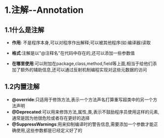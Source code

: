 # 1.注解--Annotation

## 1.1什么是注解

+ **作用**: 不是程序本身,可以对程序作出解释;可以被其他程序(如:编译器)读取

+ **格式**:注解是以"@注释名"在代码中存在的,还可以添加一些参数值

+ **在哪里使用**:可以附加在package,class,method,field等上面,相当于给他们添加了额外的辅助信息,还可以通过反射机制编程实现对这些元数据的访问 

## 1.2内置注解 

+ **@override**:只适用于修饰方法,表示一个方法声名打算重写超类中的另一个方法声明
+ **@Deprecated**:可以用来修饰方法,属性,类,表示不鼓励程序员使用这样的元素,通常是因为他很危险或者存在更好的选择
+ **@SuppressWarnings**:用来抑制编译时的警告信息,需要添加一个参数才能正确使用,这些参数都是已经定义好了的

